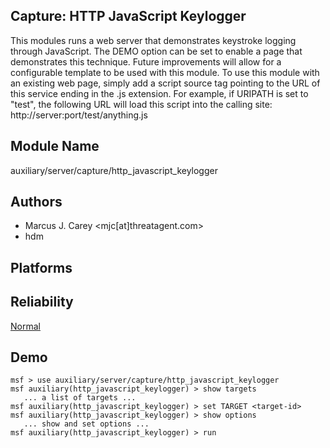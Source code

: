 ## Capture: HTTP JavaScript Keylogger

This modules runs a web server that demonstrates keystroke 
logging through JavaScript. The DEMO option can be set to 
enable a page that demonstrates this technique. Future 
improvements will allow for a configurable template to be 
used with this module. To use this module with an existing 
web page, simply add a script source tag pointing to the URL 
of this service ending in the .js extension. For example, if 
URIPATH is set to "test", the following URL will load this 
script into the calling site: 
http://server:port/test/anything.js


## Module Name
auxiliary/server/capture/http_javascript_keylogger

## Authors
* Marcus J. Carey <mjc[at]threatagent.com>
* hdm





## Platforms


## Reliability
[Normal](https://github.com/rapid7/metasploit-framework/wiki/Exploit-Ranking)

## Demo

```
msf > use auxiliary/server/capture/http_javascript_keylogger
msf auxiliary(http_javascript_keylogger) > show targets
   ... a list of targets ...
msf auxiliary(http_javascript_keylogger) > set TARGET <target-id>
msf auxiliary(http_javascript_keylogger) > show options
   ... show and set options ...
msf auxiliary(http_javascript_keylogger) > run
```
    
    